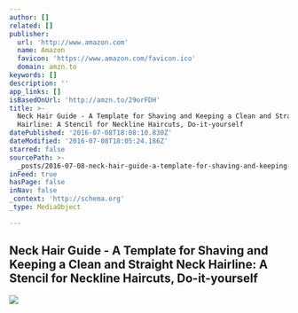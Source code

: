 ```yaml
---
author: []
related: []
publisher:
  url: 'http://www.amazon.com'
  name: Amazon
  favicon: 'https://www.amazon.com/favicon.ico'
  domain: amzn.to
keywords: []
description: ''
app_links: []
isBasedOnUrl: 'http://amzn.to/29orFDH'
title: >-
  Neck Hair Guide - A Template for Shaving and Keeping a Clean and Straight Neck
  Hairline: A Stencil for Neckline Haircuts, Do-it-yourself
datePublished: '2016-07-08T18:08:10.830Z'
dateModified: '2016-07-08T18:05:24.186Z'
starred: false
sourcePath: >-
  _posts/2016-07-08-neck-hair-guide-a-template-for-shaving-and-keeping-a-clean.md
inFeed: true
hasPage: false
inNav: false
_context: 'http://schema.org'
_type: MediaObject

---
```

<article style=""><h1>Neck Hair Guide - A Template for Shaving and Keeping a Clean and Straight Neck Hairline: A Stencil for Neckline Haircuts, Do-it-yourself</h1><img src="http://ecx.images-amazon.com/images/I/51DH2FY41fL.jpg" /></article>